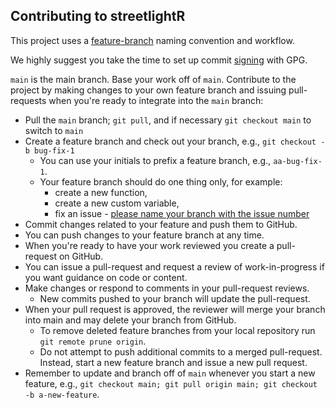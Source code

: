 ## Contributing to streetlightR

This project uses a [feature-branch](https://deepsource.io/blog/git-branch-naming-conventions/) naming convention and workflow.

We highly suggest you take the time to set up commit [signing](https://docs.github.com/en/authentication/managing-commit-signature-verification/signing-commits) with GPG.  

`main` is the main branch. Base your work off of `main`.
Contribute to the project by making changes to your own feature branch and issuing pull-requests when you're ready to integrate into the `main` branch:

* Pull the `main` branch; `git pull`, and if necessary `git checkout main` to switch to `main`
* Create a feature branch and check out your branch, e.g., `git checkout -b bug-fix-1`
  * You can use your initials to prefix a feature branch, e.g.,
  `aa-bug-fix-1`.
  * Your feature branch should do one thing only, for example: 
    * create a new function,
    * create a new custom variable,  
    * fix an issue - [please name your branch with the issue number](https://deepsource.io/blog/git-branch-naming-conventions/)
* Commit changes related to your feature and push them to GitHub.
* You can push changes to your feature branch at any time.
* When you're ready to have your work reviewed you create a pull-request on GitHub.
* You can issue a pull-request and request a review of work-in-progress if you want guidance on code or content.
* Make changes or respond to comments in your pull-request reviews.
  * New commits pushed to your branch will update the pull-request.
* When your pull request is approved, the reviewer will merge your branch into main and may delete your branch from GitHub.
  * To remove deleted feature branches from your local repository run `git remote prune origin`.
  * Do not attempt to push additional commits to a merged pull-request.
  Instead, start a new feature branch and issue a new pull request.
* Remember to update and branch off of `main` whenever you start a new feature, e.g., `git checkout main; git pull origin main; git checkout -b a-new-feature`.
